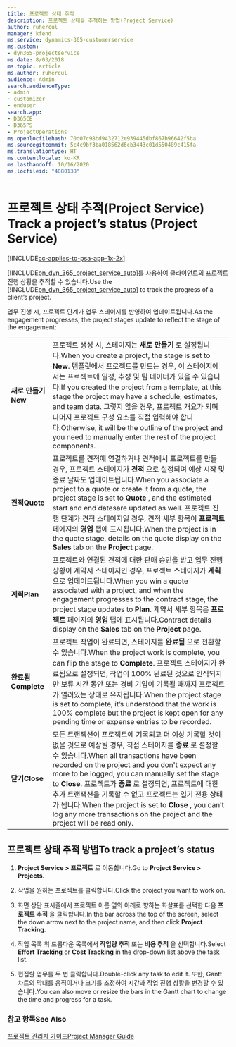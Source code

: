 ```yaml
---
title: 프로젝트 상태 추적
description: 프로젝트 상태를 추적하는 방법(Project Service)
author: ruhercul
manager: kfend
ms.service: dynamics-365-customerservice
ms.custom:
- dyn365-projectservice
ms.date: 8/03/2018
ms.topic: article
ms.author: ruhercul
audience: Admin
search.audienceType:
- admin
- customizer
- enduser
search.app:
- D365CE
- D365PS
- ProjectOperations
ms.openlocfilehash: 70d07c98bd9432712e939445dbf867b96642f5ba
ms.sourcegitcommit: 5c4c9bf3ba018562d6cb3443c01d550489c415fa
ms.translationtype: HT
ms.contentlocale: ko-KR
ms.lasthandoff: 10/16/2020
ms.locfileid: "4080138"
---
```

# <a name="track-a-projects-status-project-service"></a><span data-ttu-id="aa16b-103">프로젝트 상태 추적(Project Service) </span><span class="sxs-lookup"><span data-stu-id="aa16b-103">Track a project’s status (Project Service)</span></span>

[!INCLUDE[cc-applies-to-psa-app-1x-2x](../includes/cc-applies-to-psa-app-1x-2x.md)]

<span data-ttu-id="aa16b-104">[!INCLUDE[pn_dyn_365_project_service_auto](../includes/pn-dyn-365-project-service-auto.md)]를 사용하여 클라이언트의 프로젝트 진행 상황을 추적할 수 있습니다.</span><span class="sxs-lookup"><span data-stu-id="aa16b-104">Use the [!INCLUDE[pn_dyn_365_project_service_auto](../includes/pn-dyn-365-project-service-auto.md)] to track the progress of a client’s project.</span></span>  

<span data-ttu-id="aa16b-105">업무 진행 시, 프로젝트 단계가 업무 스테이지를 반영하여 업데이트됩니다.</span><span class="sxs-lookup"><span data-stu-id="aa16b-105">As the engagement progresses, the project stages update to reflect the stage of the engagement:</span></span>  


|              |                                                                                                                                                                                                                                                                                                  |
|--------------|--------------------------------------------------------------------------------------------------------------------------------------------------------------------------------------------------------------------------------------------------------------------------------------------------|
|   <span data-ttu-id="aa16b-106">**새로 만들기**</span><span class="sxs-lookup"><span data-stu-id="aa16b-106">**New**</span></span>    | <span data-ttu-id="aa16b-107">프로젝트 생성 시, 스테이지는 **새로 만들기** 로 설정됩니다.</span><span class="sxs-lookup"><span data-stu-id="aa16b-107">When you create a project, the stage is set to **New**.</span></span> <span data-ttu-id="aa16b-108">템플릿에서 프로젝트를 만드는 경우, 이 스테이지에서는 프로젝트에 일정, 추정 및 팀 데이터가 있을 수 있습니다.</span><span class="sxs-lookup"><span data-stu-id="aa16b-108">If you created the project from a template, at this stage the project may have a schedule, estimates, and team data.</span></span> <span data-ttu-id="aa16b-109">그렇지 않을 경우, 프로젝트 개요가 되며 나머지 프로젝트 구성 요소를 직접 입력해야 합니다.</span><span class="sxs-lookup"><span data-stu-id="aa16b-109">Otherwise, it will be the outline of the project and you need to manually enter the rest of the project components.</span></span> |
|  <span data-ttu-id="aa16b-110">**견적**</span><span class="sxs-lookup"><span data-stu-id="aa16b-110">**Quote**</span></span>   |      <span data-ttu-id="aa16b-111">프로젝트를 견적에 연결하거나 견적에서 프로젝트를 만들 경우, 프로젝트 스테이지가 **견적** 으로 설정되며 예상 시작 및 종료 날짜도 업데이트됩니다.</span><span class="sxs-lookup"><span data-stu-id="aa16b-111">When you associate a project to a quote or create it from a quote, the project stage is set to **Quote** , and the estimated start and end datesare updated as well.</span></span> <span data-ttu-id="aa16b-112">프로젝트 진행 단계가 견적 스테이지일 경우, 견적 세부 항목이 **프로젝트** 페에지의 **영업** 탭에 표시됩니다.</span><span class="sxs-lookup"><span data-stu-id="aa16b-112">When the project is in the quote stage, details on the quote display on the **Sales** tab on the **Project** page.</span></span>      |
|   <span data-ttu-id="aa16b-113">**계획**</span><span class="sxs-lookup"><span data-stu-id="aa16b-113">**Plan**</span></span>   |                                     <span data-ttu-id="aa16b-114">프로젝트와 연결된 견적에 대한 판매 승인을 받고 업무 진행 상황이 계약서 스테이지인 경우, 프로젝트 스테이지가 **계획** 으로 업데이트됩니다.</span><span class="sxs-lookup"><span data-stu-id="aa16b-114">When you win a quote associated with a project, and when the engagement progresses to the contract stage, the project stage updates to **Plan**.</span></span> <span data-ttu-id="aa16b-115">계약서 세부 항목은 **프로젝트** 페이지의 **영업** 탭에 표시됩니다.</span><span class="sxs-lookup"><span data-stu-id="aa16b-115">Contract details display on the **Sales** tab on the **Project** page.</span></span>                                      |
| <span data-ttu-id="aa16b-116">**완료됨**</span><span class="sxs-lookup"><span data-stu-id="aa16b-116">**Complete**</span></span> |                    <span data-ttu-id="aa16b-117">프로젝트 작업이 완료되면, 스테이지를 **완료됨** 으로 전환할 수 있습니다.</span><span class="sxs-lookup"><span data-stu-id="aa16b-117">When the project work is complete, you can flip the stage to **Complete**.</span></span> <span data-ttu-id="aa16b-118">프로젝트 스테이지가 완료됨으로 설정되면, 작업이 100% 완료된 것으로 인식되지만 보류 시간 동안 또는 경비 기입이 기록될 때까지 프로젝트가 열려있는 상태로 유지됩니다.</span><span class="sxs-lookup"><span data-stu-id="aa16b-118">When the project stage is set to complete, it’s understood that the work is 100% complete but the project is kept open for any pending time or expense entries to be recorded.</span></span>                     |
|  <span data-ttu-id="aa16b-119">**닫기**</span><span class="sxs-lookup"><span data-stu-id="aa16b-119">**Close**</span></span>   |           <span data-ttu-id="aa16b-120">모든 트랜젝션이 프로젝트에 기록되고 더 이상 기록할 것이 없을 것으로 예상될 경우, 직접 스테이지를 **종료** 로 설정할 수 있습니다.</span><span class="sxs-lookup"><span data-stu-id="aa16b-120">When all transactions have been recorded on the project and you don't expect any more to be logged, you can manually set the stage to **Close**.</span></span> <span data-ttu-id="aa16b-121">프로젝트가 **종료** 로 설정되면, 프로젝트에 대한 추가 트랜잭션을 기록할 수 없고 프로젝트는 일기 전용 상태가 됩니다.</span><span class="sxs-lookup"><span data-stu-id="aa16b-121">When the project is set to **Close** , you can’t log any more transactions on the project and the project will be read only.</span></span>           |

## <a name="to-track-a-projects-status"></a><span data-ttu-id="aa16b-122">프로젝트 상태 추적 방법</span><span class="sxs-lookup"><span data-stu-id="aa16b-122">To track a project’s status</span></span>  

1.  <span data-ttu-id="aa16b-123">**Project Service > 프로젝트** 로 이동합니다.</span><span class="sxs-lookup"><span data-stu-id="aa16b-123">Go to **Project Service > Projects**.</span></span>  

2.  <span data-ttu-id="aa16b-124">작업을 원하는 프로젝트를 클릭합니다.</span><span class="sxs-lookup"><span data-stu-id="aa16b-124">Click the project you want to work on.</span></span>  

3.  <span data-ttu-id="aa16b-125">화면 상단 표시줄에서 프로젝트 이름 옆의 아래로 향하는 화살표를 선택한 다음 **프로젝트 추적** 을 클릭합니다.</span><span class="sxs-lookup"><span data-stu-id="aa16b-125">In the bar across the top of the screen, select the down arrow next to the project name, and then click **Project Tracking**.</span></span>  

4.  <span data-ttu-id="aa16b-126">작업 목록 위 드롭다운 목록에서 **작업량 추적** 또는 **비용 추적** 을 선택합니다.</span><span class="sxs-lookup"><span data-stu-id="aa16b-126">Select **Effort Tracking** or **Cost Tracking** in the drop-down list above the task list.</span></span>  

5.  <span data-ttu-id="aa16b-127">편집할 업무를 두 번 클릭합니다.</span><span class="sxs-lookup"><span data-stu-id="aa16b-127">Double-click any task to edit it.</span></span> <span data-ttu-id="aa16b-128">또한, Gantt 차트의 막대를 움직이거나 크기를 조정하여 시간과 작업 진행 상황을 변경할 수 있습니다.</span><span class="sxs-lookup"><span data-stu-id="aa16b-128">You can also move or resize the bars in the Gantt chart to change the time and progress for a task.</span></span>  

### <a name="see-also"></a><span data-ttu-id="aa16b-129">참고 항목</span><span class="sxs-lookup"><span data-stu-id="aa16b-129">See Also</span></span>  
 [<span data-ttu-id="aa16b-130">프로젝트 관리자 가이드</span><span class="sxs-lookup"><span data-stu-id="aa16b-130">Project Manager Guide</span></span>](../psa/project-manager-guide.md)
